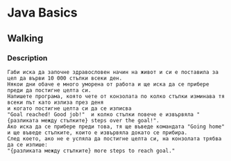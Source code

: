 # Java Basics

## Walking

### Description

    Габи иска да започне здравословен начин на живот и си е поставила за цел да върви 10 000 стъпки всеки ден.
    Някои дни обаче е много уморена от работа и ще иска да се прибере преди да постигне целта си. 
    Напишете програма, която чете от конзолата по колко стъпки изминава тя всеки път като излиза през деня 
    и когато постигне целта си да се изписва 
    "Goal reached! Good job!"  и колко стъпки повече е извървяла "{разликата между стъпките} steps over the goal!". 
    Ако иска да се прибере преди това, тя ще въведе командата "Going home" и ще въведе стъпките, които е извървяла докато се прибира. 
    След което, ако не е успяла да постигне целта си, на конзолата трябва да се изпише: 
    "{разликата между стъпките} more steps to reach goal."
